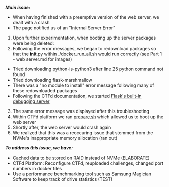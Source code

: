 ***Main issue:***
- When having finished with a preemptive version of the web server, we dealt with a crash
- The page notified us of an "Internal Server Error"

1) Upon further experimentation, when booting up the server packages were being deleted:
2) Following the error messages, we began to redownload packages so that the __init__.py within ./docker_run_all.sh would run correctly (see Part 1 - web server.md for images)
  - Tried downloading python-is-python3 after line 25 python command not found
  - Tried downloading flask-marshmallow
  - There was a "no module to install" error message following many of these redownloaded packages
  - Following the CTFd documentation, we started [Flask's built-in debugging server](https://docs.ctfd.io/docs/deployment/installation/)

3) The same error message was displayed after this troubleshooting
5) Within CTFd platform we ran [prepare.sh](https://github.com/CTFd/CTFd/blob/master/prepare.sh) which allowed us to boot up the web server
6) Shortly after, the web server would crash again
7) We realized that this was a reoccuring issue that stemmed from the NVMe's inappropriate memory allocation (ran out)

***To address this issue, we have:***
- Cached data to be stored on RAID instead of NVMe (ELABORATE)
- CTFd Platform: Reconfigure CTFd, reuploaded challenges, changed port numbers in docker files
- Use a performance benchmarking tool such as Samsung Magician Software to keep track of drive statistics (TEST)
